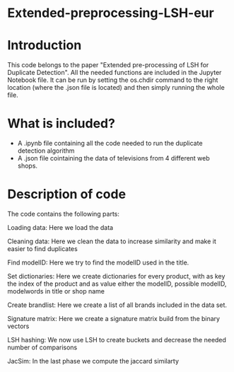 # Extended-preprocessing-LSH-eur

# Introduction
This code belongs to the paper "Extended pre-processing of LSH for Duplicate Detection". All the needed functions are included in the Jupyter Notebook file. It can be run by setting the os.chdir command to the right location (where the .json file is located) and then simply running the whole file.

# What is included?
- A .ipynb file containing all the code needed to run the duplicate detection algorithm
- A .json file cointaining the data of televisions from 4 different web shops.

# Description of code
The code contains the following parts:

Loading data:
Here we load the data 

Cleaning data:
Here we clean the data to increase similarity and make it easier to find duplicates

Find modelID:
Here we try to find the modelID used in the title.

Set dictionaries:
Here we create dictionaries for every product, with as key the index of the product and as value either the modelID, possible modelID, modelwords in title or shop name

Create brandlist:
Here we create a list of all brands included in the data set.

Signature matrix:
Here we create a signature matrix build from the binary vectors

LSH hashing:
We now use LSH to create buckets and decrease the needed number of comparisons

JacSim:
In the last phase we compute the jaccard similarty
